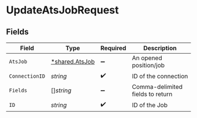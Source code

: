 # UpdateAtsJobRequest


## Fields

| Field                                           | Type                                            | Required                                        | Description                                     |
| ----------------------------------------------- | ----------------------------------------------- | ----------------------------------------------- | ----------------------------------------------- |
| `AtsJob`                                        | [*shared.AtsJob](../../models/shared/atsjob.md) | :heavy_minus_sign:                              | An opened position/job                          |
| `ConnectionID`                                  | *string*                                        | :heavy_check_mark:                              | ID of the connection                            |
| `Fields`                                        | []*string*                                      | :heavy_minus_sign:                              | Comma-delimited fields to return                |
| `ID`                                            | *string*                                        | :heavy_check_mark:                              | ID of the Job                                   |